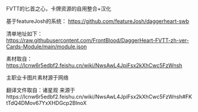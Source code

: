 FVTT的匕首之心，卡牌资源的自用整合+汉化

基于featureJosh的系统：
https://github.com/featureJosh/daggerheart-swb

清单地址如下：
https://raw.githubusercontent.com/FrontBlood/DaggerHeart-FVTT-zh-ver-Cards-Module/main/module.json

素材取自：
https://lcnw6r5edbf2.feishu.cn/wiki/NwsAwL4JpiFsx2kXhCwc5FzWnsh

主职业卡图片素材源于网络

翻译文件取自：诸星观
来源于https://lcnw6r5edbf2.feishu.cn/wiki/NwsAwL4JpiFsx2kXhCwc5FzWnsh#FKtTdQ4DMov67YxXHDGcp2BlnoX
